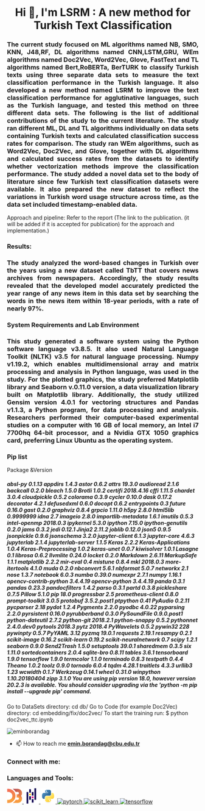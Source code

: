 <h1 align="center">Hi 👋, I'm LSRM : A new method for Turkish Text Classification</h1>
<h3 align="justify">The current study focused on ML algorithms named NB, SMO, KNN, J48,RF, DL algorithms named CNN,LSTM,GRU, WEm algorithms named Doc2Vec, Word2Vec, Glove, FastText and TL algorithms named Bert,RoBERTa, BerTURK to classify Turkish texts using three separate data sets to measure the text classification performance in the Turkish language. It also developed a new method named LSRM to improve the text classification performance for agglutinative languages, such as the Turkish language, and tested this method on three different data sets. The following is the list of additional contributions of the study to the current literature. The study ran different ML, DL and TL algorithms individually on data sets containing Turkish texts and calculated classification success rates for comparison. The study ran WEm algorithms, such as Word2Vec, Doc2Vec, and Glove, together with DL algorithms and calculated success rates from the datasets to identify whether vectorization methods improve the classification performance. The study added a novel data set to the body of literature since few Turkish text classification datasets were available. It also prepared the new dataset to reflect the variations in Turkish word usage structure across time, as the data set included timestamp-enabled data.</h3>

Approach and pipeline:
Refer to the report (The link to the publication. (it will be added if it is accepted for publication) for the approach and implementation.)

<h3 align="justify">Results:</h3>

<h3 align="justify"> The study analyzed the word-based changes in Turkish over the years using a new dataset called TbTT that covers news archives from newspapers. Accordingly, the study results revealed that the developed model accurately predicted the year range of any news item in this data set by searching the words in the news item within 18-year periods, with a rate of nearly 97%. </h3>

<h3 align="justify">System Requirements and Lab Environment</h3>
<h3 align="justify">This study generated a software system using the Python software language v3.8.5. It also used Natural Language Toolkit (NLTK) v3.5 for natural language processing. Numpy v1.19.2, which enables multidimensional array and matrix processing and analysis in Python language, was used in the study. For the plotted graphics, the study preferred Matplotlib library and Seaborn v.0.11.0 version, a data visualization library built on Matplotlib library. Additionally, the study utilized Gensim version 4.0.1 for vectoring structures and Pandas v1.1.3, a Python program, for data processing and analysis. Researchers performed their computer-based experimental studies on a computer with 16 GB of local memory, an Intel i7 7700hq 64-bit processor, and a Nvidia GTX 1050 graphics card, preferring Linux Ubuntu as the operating system.</h3>

<h3 align="justify">Pip list<br></h3>
<p>Package &Version</p>
<h5>
absl-py               0.1.13
appdirs               1.4.3
astor                 0.6.2
attrs                 19.3.0
audioread             2.1.6
backcall              0.2.0
bleach                1.5.0
Brotli                1.0.2
certifi               2018.4.16
cffi                  1.11.5
chardet               3.0.4
cloudpickle           0.5.2
colorama              0.3.9
cycler                0.10.0
dask                  0.17.2
decorator             4.2.1
defusedxml            0.6.0
docopt                0.6.2
entrypoints           0.3
future                0.16.0
gast                  0.2.0
graphviz              0.8.4
grpcio                1.11.0
h5py                  2.8.0
html5lib              0.9999999
idna                  2.7
imageio               2.8.0
importlib-metadata    1.6.1
imutils               0.5.3
intel-openmp          2018.0.3
ipykernel             5.3.0
ipython               7.15.0
ipython-genutils      0.2.0
jams                  0.3.2
jedi                  0.12.1
Jinja2                2.11.2
joblib                0.12.0
json5                 0.9.5
jsonpickle            0.9.6
jsonschema            3.2.0
jupyter-client        6.1.3
jupyter-core          4.6.3
jupyterlab            2.1.4
jupyterlab-server     1.1.5
Keras                 2.2.2
Keras-Applications    1.0.4
Keras-Preprocessing   1.0.2
keras-unet            0.0.7
kiwisolver            1.0.1
Lasagne               0.1
librosa               0.6.2
llvmlite              0.24.0
locket                0.2.0
Markdown              2.6.11
MarkupSafe            1.1.1
matplotlib            2.2.2
mir-eval              0.4
mistune               0.8.4
mkl                   2018.0.3
more-itertools        4.1.0
muda                  0.2.0
nbconvert             5.6.1
nbformat              5.0.7
networkx              2.1
nose                  1.3.7
notebook              6.0.3
numba                 0.39.0
numexpr               2.7.1
numpy                 1.16.1
opencv-contrib-python 3.4.4.19
opencv-python         3.4.4.19
panda                 0.3.1
pandas                0.23.3
pandocfilters         1.4.2
parso                 0.3.1
partd                 0.3.8
pickleshare           0.7.5
Pillow                5.1.0
pip                   18.0
progressbar           2.5
prometheus-client     0.8.0
prompt-toolkit        3.0.5
protobuf              3.5.2.post1
ptpython              0.41
PyAudio               0.2.11
pycparser             2.18
pydot                 1.2.4
Pygments              2.2.0
pyodbc                4.0.22
pyparsing             2.2.0
pyrsistent            0.16.0
pyrubberband          0.3.0
PySoundFile           0.9.0.post1
python-dateutil       2.7.2
python-git            2018.2.1
python-snappy         0.5.2
pythonnet             2.4.0.dev0
pytools               2018.3
pytz                  2018.4
PyWavelets            0.5.2
pywin32               228
pywinpty              0.5.7
PyYAML                3.12
pyzmq                 19.0.1
requests              2.19.1
resampy               0.2.1
scikit-image          0.16.2
scikit-learn          0.19.2
scikit-neuralnetwork  0.7
scipy                 1.2.1
seaborn               0.9.0
Send2Trash            1.5.0
setuptools            39.0.1
sharedmem             0.3.5
six                   1.11.0
sortedcontainers      2.0.4
sqlite-bro            0.8.11
tables                3.6.1
tensorboard           1.9.0
tensorflow            1.9.0
termcolor             1.1.0
terminado             0.8.3
testpath              0.4.4
Theano                1.0.2
toolz                 0.9.0
tornado               6.0.4
tqdm                  4.28.1
traitlets             4.3.3
urllib3               1.23
wcwidth               0.1.7
Werkzeug              0.14.1
wheel                 0.31.0
winpython             1.10.20180404
zipp                  3.1.0
You are using pip version 18.0, however version 20.2.3 is available.
You should consider upgrading via the 'python -m pip install --upgrade pip' command.
</h5>

Go to DataSets  directory: cd db/
Go to Code (for example Doc2Vec) directory: cd embedding/fix/doc2vec/
To start the training run:
$ python doc2vec_ttc.ipynb

<p align="left"> <img src="https://komarev.com/ghpvc/?username=eminborandag&label=Profile%20views&color=0e75b6&style=flat" alt="eminborandag" /> </p>

- 📫 How to reach me **emin.borandag@cbu.edu.tr**

<h3 align="left">Connect with me:</h3>
<p align="left">
</p>

<h3 align="left">Languages and Tools:</h3>
<p align="left"> <a href="https://d3js.org/" target="_blank" rel="noreferrer"> <img src="https://raw.githubusercontent.com/devicons/devicon/master/icons/d3js/d3js-original.svg" alt="d3js" width="40" height="40"/> </a> <a href="https://pandas.pydata.org/" target="_blank" rel="noreferrer"> <img src="https://raw.githubusercontent.com/devicons/devicon/2ae2a900d2f041da66e950e4d48052658d850630/icons/pandas/pandas-original.svg" alt="pandas" width="40" height="40"/> </a> <a href="https://www.python.org" target="_blank" rel="noreferrer"> <img src="https://raw.githubusercontent.com/devicons/devicon/master/icons/python/python-original.svg" alt="python" width="40" height="40"/> </a> <a href="https://pytorch.org/" target="_blank" rel="noreferrer"> <img src="https://www.vectorlogo.zone/logos/pytorch/pytorch-icon.svg" alt="pytorch" width="40" height="40"/> </a> <a href="https://scikit-learn.org/" target="_blank" rel="noreferrer"> <img src="https://upload.wikimedia.org/wikipedia/commons/0/05/Scikit_learn_logo_small.svg" alt="scikit_learn" width="40" height="40"/> </a> <a href="https://www.tensorflow.org" target="_blank" rel="noreferrer"> <img src="https://www.vectorlogo.zone/logos/tensorflow/tensorflow-icon.svg" alt="tensorflow" width="40" height="40"/> </a> </p>




